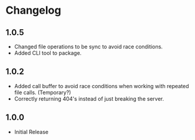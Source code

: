 # Changelog

## 1.0.5
- Changed file operations to be sync to avoid race conditions.
- Added CLI tool to package.

## 1.0.2
- Added call buffer to avoid race conditions when working with repeated file calls. (Temporary?)
- Correctly returning 404's instead of just breaking the server.

## 1.0.0
- Initial Release